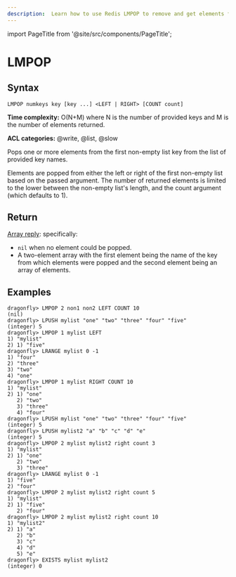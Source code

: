 ```yaml
---
description:  Learn how to use Redis LMPOP to remove and get elements from the first non-empty list.
---
```

import PageTitle from '@site/src/components/PageTitle';

# LMPOP

<PageTitle title="Redis LMPOP Command (Documentation) | Dragonfly" />

## Syntax

    LMPOP numkeys key [key ...] <LEFT | RIGHT> [COUNT count]

**Time complexity:** O(N+M) where N is the number of provided keys and M is the number of elements returned.

**ACL categories:** @write, @list, @slow

Pops one or more elements from the first non-empty list key from the list of provided key names.

Elements are popped from either the left or right of the first non-empty list based on the passed argument. The number of returned elements is limited to the lower between the non-empty list's length, and the count argument (which defaults to 1).

## Return

[Array reply](https://redis.io/docs/latest/develop/reference/protocol-spec/#arrays): specifically:

* `nil` when no element could be popped.
* A two-element array with the first element being the name of the key from which elements were popped and the second element being an array of elements.

## Examples

```shell
dragonfly> LMPOP 2 non1 non2 LEFT COUNT 10
(nil)
dragonfly> LPUSH mylist "one" "two" "three" "four" "five"
(integer) 5
dragonfly> LMPOP 1 mylist LEFT
1) "mylist"
2) 1) "five"
dragonfly> LRANGE mylist 0 -1
1) "four"
2) "three"
3) "two"
4) "one"
dragonfly> LMPOP 1 mylist RIGHT COUNT 10
1) "mylist"
2) 1) "one"
   2) "two"
   3) "three"
   4) "four"
dragonfly> LPUSH mylist "one" "two" "three" "four" "five"
(integer) 5
dragonfly> LPUSH mylist2 "a" "b" "c" "d" "e"
(integer) 5
dragonfly> LMPOP 2 mylist mylist2 right count 3
1) "mylist"
2) 1) "one"
   2) "two"
   3) "three"
dragonfly> LRANGE mylist 0 -1
1) "five"
2) "four"
dragonfly> LMPOP 2 mylist mylist2 right count 5
1) "mylist"
2) 1) "five"
   2) "four"
dragonfly> LMPOP 2 mylist mylist2 right count 10
1) "mylist2"
2) 1) "a"
   2) "b"
   3) "c"
   4) "d"
   5) "e"
dragonfly> EXISTS mylist mylist2
(integer) 0
```